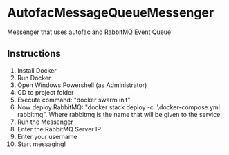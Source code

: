 # AutofacMessageQueueMessenger
Messenger that uses autofac and RabbitMQ Event Queue

## Instructions
 1. Install Docker
 2. Run Docker
 3. Open Windows Powershell (as Administrator)
 4. CD to project folder
 5. Execute command: "docker swarm init"
 6. Now deploy RabbitMQ: "docker stack deploy -c .\docker-compose.yml rabbitmq". Where rabbitmq is the name that will be given to the service.
 7. Run the Messenger
 8. Enter the RabbitMQ Server IP
 9. Enter your username
 10. Start messaging!

